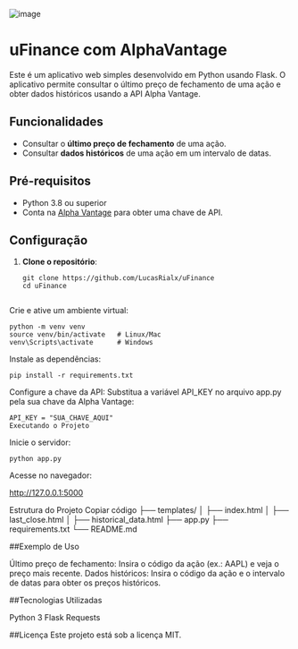 ![image](https://github.com/user-attachments/assets/5d733da0-d62b-4368-bf5f-c48e3f992bb8)

# uFinance com AlphaVantage

Este é um aplicativo web simples desenvolvido em Python usando Flask. O aplicativo permite consultar o último preço de fechamento de uma ação e obter dados históricos usando a API Alpha Vantage.

## Funcionalidades

- Consultar o **último preço de fechamento** de uma ação.
- Consultar **dados históricos** de uma ação em um intervalo de datas.

## Pré-requisitos

- Python 3.8 ou superior
- Conta na [Alpha Vantage](https://www.alphavantage.co/) para obter uma chave de API.

## Configuração

1. **Clone o repositório**:
   ```
   git clone https://github.com/LucasRialx/uFinance
   cd uFinance
  
Crie e ative um ambiente virtual:

```
python -m venv venv
source venv/bin/activate   # Linux/Mac
venv\Scripts\activate      # Windows
```

Instale as dependências:

```
pip install -r requirements.txt
```

Configure a chave da API: Substitua a variável API_KEY no arquivo app.py pela sua chave da Alpha Vantage:
```
API_KEY = "SUA_CHAVE_AQUI"
Executando o Projeto
```
Inicie o servidor:
```
python app.py
```
Acesse no navegador:

http://127.0.0.1:5000

Estrutura do Projeto
Copiar código
├── templates/
│   ├── index.html
│   ├── last_close.html
│   ├── historical_data.html
├── app.py
├── requirements.txt
└── README.md

##Exemplo de Uso

Último preço de fechamento: Insira o código da ação (ex.: AAPL) e veja o preço mais recente.
Dados históricos: Insira o código da ação e o intervalo de datas para obter os preços históricos.

##Tecnologias Utilizadas

Python 3
Flask
Requests

##Licença
Este projeto está sob a licença MIT.
